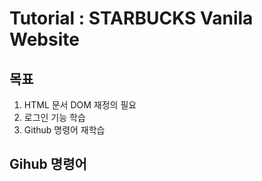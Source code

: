 # Tutorial : STARBUCKS Vanila Website

## 목표
1. HTML 문서 DOM 재정의 필요
2. 로그인 기능 학습 
4. Github 명령어 재학습 

## Gihub 명령어 
